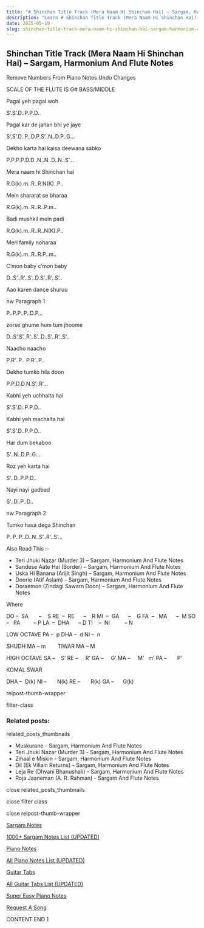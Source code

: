 ```yaml
---
title: "# Shinchan Title Track (Mera Naam Hi Shinchan Hai) – Sargam, Harmonium And Flute Notes"
description: "Learn # Shinchan Title Track (Mera Naam Hi Shinchan Hai) notes, sargam, harmonium notations and flute notes. Easy step-by-step tutorial for beginners."
date: 2025-05-19
slug: shinchan-title-track-mera-naam-hi-shinchan-hai-sargam-harmonium-and-flute-notes
---
```


## Shinchan Title Track (Mera Naam Hi Shinchan Hai) – Sargam, Harmonium And Flute Notes

Remove Numbers From Piano Notes
Undo Changes

SCALE OF THE FLUTE IS G# BASS/MIDDLE

Pagal yeh pagal woh

S’.S’.D..P.P.D..

Pagal kar de jahan bhi ye jaye

S’.S’.D..P..D.P.S’..N..D.P..G…

Dekho karta hai kaisa deewana sabko

P.P.P.P.D.D..N..N..D..N..S’…

Mera naam hi Shinchan hai

R.G(k).m..R..R.N(K)..P..

Mein shararat se bharaa

R.G(k).m..R..R..P.m..

Badi mushkil mein padi

R.G(k).m..R..R..N(K).P..

Meri family noharaa

R.G(k).m..R..R.P..m..

C’mon baby c’mon baby

D..S’..R’..S’..D.S’..R’..S’..

Aao karen dance shuruu

nw Paragraph 1

P..P.P..P..D.P…

zorse ghume hum tum jhoome

D..S’.S’..R’..S’..D..S’..R’..S’..

Naacho naacho

P.R’..P.. P.R’..P..

Dekho tumko hila doon

P.P.D.D.N.S’..R’…

Kabhi yeh uchhalta hai

S’.S’.D..P.P.D..

Kabhi yeh machalta hai

S’.S’.D..P.P.D..

Har dum bekaboo

S’..N..D.P..G…

Roz yeh karta hai

S’..D..P.P.D..

Nayi nayi gadbad

S’..D..P..D..

nw Paragraph 2

Tumko hasa dega Shinchan

P..P..P..D..N..S’..R’..S’…

Also Read This :-

* Teri Jhuki Nazar (Murder 3) – Sargam, Harmonium And Flute Notes
* Sandese Aate Hai (Border) – Sargam, Harmonium And Flute Notes
* Uska Hi Banana (Arijit Singh) – Sargam, Harmonium And Flute Notes
* Doorie (Atif Aslam) – Sargam, Harmonium And Flute Notes
* Doraemon (Zindagi Sawarn Doon) – Sargam, Harmonium And Flute Notes

Where

DO –  SA       –    S
RE  –  RE      –    R
MI  –  GA      –    G
FA  –   MA      –  M
SO  –   PA         – P
LA  –  DHA      – D
TI    –  NI          – N

LOW OCTAVE
PA –  p
DHA –  d
NI –  n

SHUDH MA – m        TIWAR MA – M

HIGH OCTAVE
SA –    S’
RE –     R’
GA –     G’
MA –     M’   m’
PA –       P’

KOMAL SWAR

DHA –  D(k)
NI –       N(k)
RE –       R(k)
GA –      G(k)

relpost-thumb-wrapper

filter-class

### Related posts:

related_posts_thumbnails

* Muskurane - Sargam, Harmonium And Flute Notes
* Teri Jhuki Nazar (Murder 3) - Sargam, Harmonium And Flute Notes
* Zihaal e Miskin - Sargam, Harmonium And Flute Notes
* Dil (Ek Villain Returns) - Sargam, Harmonium And Flute Notes
* Leja Re (Dhvani Bhanushali) - Sargam, Harmonium And Flute Notes
* Roja Jaaneman (A. R. Rahman) - Sargam And Flute Notes

close related_posts_thumbnails

close filter class

close relpost-thumb-wrapper

[Sargam Notes](/sargam-notes.html)

[1000+ Sargam Notes List (UPDATED)](/all-songs-list-sargam-notes.html)

[Piano Notes](/piano-notes.html)

[All Piano Notes List (UPDATED)](/all-songs-list-piano-notes.html)

[Guitar Tabs](/guitar-tabs.html)

[All Guitar Tabs List (UPDATED)](/all-songs-list-guitar-tabs.html)

[Super Easy Piano Notes](https://studywall.in/)

[Request A Song](/request-a-song.html)

CONTENT END 1

